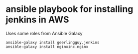 # ansible playbook for installing jenkins in AWS

Uses some roles from Ansible Galaxy
 ```
ansible-galaxy install geerlingguy.jenkins
ansible-galaxy install nginxinc.nginx
```
